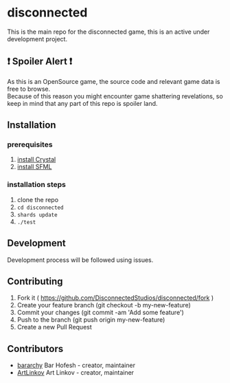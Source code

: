 # disconnected

This is the main repo for the disconnected game, this is an active under development project.

## :exclamation:  Spoiler Alert  :exclamation:

As this is an OpenSource game, the source code and relevant game data is free to browse.  
Because of this reason you might encounter game shattering revelations, so keep in mind that any part of this repo is 
spoiler land.  

## Installation
### prerequisites  
1. [install Crystal](https://crystal-lang.org/docs/installation/)  
2. [install SFML](https://www.sfml-dev.org/download.php) 

### installation steps  
1. clone the repo   
2. `cd disconnected`
3. `shards update`  
4. `./test`    

## Development

Development process will be followed using issues.  

## Contributing

1. Fork it ( https://github.com/DisconnectedStudios/disconnected/fork )
2. Create your feature branch (git checkout -b my-new-feature)
3. Commit your changes (git commit -am 'Add some feature')
4. Push to the branch (git push origin my-new-feature)
5. Create a new Pull Request

## Contributors

- [bararchy](https://github.com/bararchy) Bar Hofesh - creator, maintainer  
- [ArtLinkov](https://github.com/bararchy) Art Linkov - creator, maintainer
